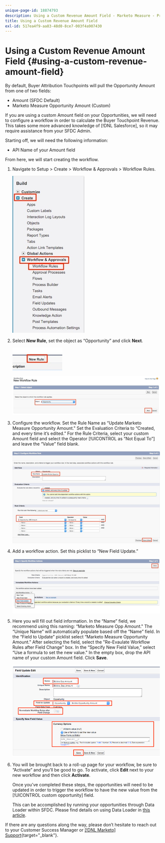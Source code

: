 ```yaml
---
unique-page-id: 18874793
description: Using a Custom Revenue Amount Field - Marketo Measure - Product Documentation
title: Using a Custom Revenue Amount Field
exl-id: 517ea4f9-aa83-48d0-8ce7-003f4a907430
---
```

# Using a Custom Revenue Amount Field {#using-a-custom-revenue-amount-field}

By default, Buyer Attribution Touchpoints will pull the Opportunity Amount from one of two fields:

* Amount (SFDC Default)
* Marketo Measure Opportunity Amount (Custom)

If you are using a custom Amount field on your Opportunities, we will need to configure a workflow in order to calculate the Buyer Touchpoint Revenue. This takes some more advanced knowledge of [!DNL Salesforce], so it may require assistance from your SFDC Admin.

Starting off, we will need the following information:

* API Name of your Amount field

From here, we will start creating the workflow.

1. Navigate to Setup > Create > Workflow & Approvals > Workflow Rules.

   ![](assets/1.jpg)

1. Select **New Rule**, set the object as “Opportunity” and click **Next**.

   ![](assets/2.jpg)

   ![](assets/3.jpg)

1. Configure the workflow. Set the Rule Name as “Update Marketo Measure Opportunity Amount." Set the Evaluation Criteria to “Created, and every time it’s edited.” For the Rule Criteria, select your custom Amount field and select the Operator [!UICONTROL as “Not Equal To”] and leave the “Value” field blank.

   ![](assets/4.jpg)

1. Add a workflow action. Set this picklist to “New Field Update.”

   ![](assets/5.jpg)

1. Here you will fill out field information. In the “Name” field, we recommend using this naming: “Marketo Measure Opp Amount." The “Unique Name” will automatically populate based off the “Name” field. In the “Field to Update” picklist select “Marketo Measure Opportunity Amount." After selecting the field, select the "Re-Evaulate Workflow Rules after Field Change" box. In the “Specify New Field Value,” select “Use a formula to set the new value." In the empty box, drop the API name of your custom Amount field. Click **Save**.

   ![](assets/6.png)

1. You will be brought back to a roll-up page for your workflow, be sure to “Activate” and you’ll be good to go. To activate, click **Edit** next to your new workflow and then click **Activate**.

   Once you’ve completed these steps, the opportunities will need to be updated in order to trigger the workflow to have the new value from the [!UICONTROL custom opportunity] field.

   This can be accomplished by running your opportunities through Data Loader within SFDC. Please find details on using Data Loader in [this article](/help/advanced-marketo-measure-features/custom-revenue-amount/using-data-loader-to-update-marketo-measure-custom-amount-field.md).

If there are any questions along the way, please don’t hesitate to reach out to your Customer Success Manager or [[!DNL Marketo] Support](https://nation.marketo.com/t5/support/ct-p/Support){target="_blank"}.
